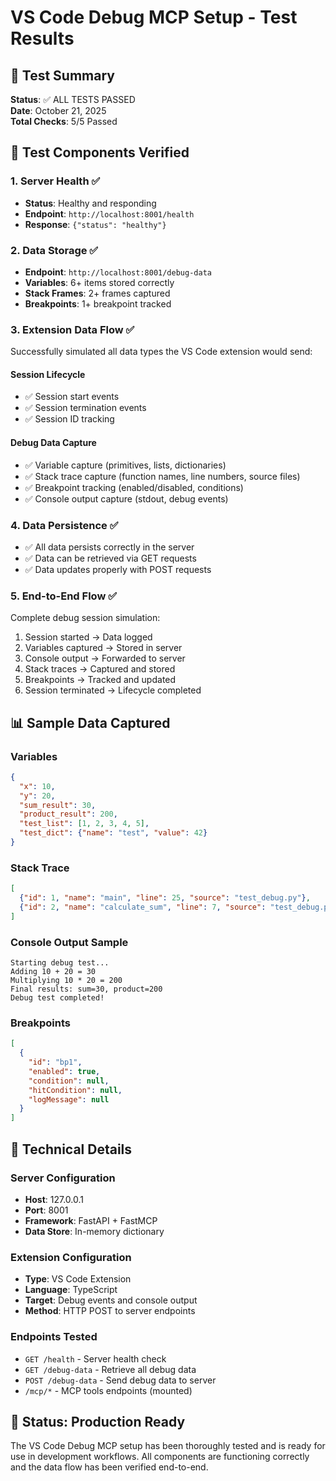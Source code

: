 # VS Code Debug MCP Setup - Test Results

## 🎉 Test Summary

**Status**: ✅ ALL TESTS PASSED  
**Date**: October 21, 2025  
**Total Checks**: 5/5 Passed  

## 🧪 Test Components Verified

### 1. Server Health ✅
- **Status**: Healthy and responding
- **Endpoint**: `http://localhost:8001/health`
- **Response**: `{"status": "healthy"}`

### 2. Data Storage ✅
- **Endpoint**: `http://localhost:8001/debug-data`
- **Variables**: 6+ items stored correctly
- **Stack Frames**: 2+ frames captured
- **Breakpoints**: 1+ breakpoint tracked

### 3. Extension Data Flow ✅
Successfully simulated all data types the VS Code extension would send:

#### Session Lifecycle
- ✅ Session start events
- ✅ Session termination events
- ✅ Session ID tracking

#### Debug Data Capture
- ✅ Variable capture (primitives, lists, dictionaries)
- ✅ Stack trace capture (function names, line numbers, source files)
- ✅ Breakpoint tracking (enabled/disabled, conditions)
- ✅ Console output capture (stdout, debug events)

### 4. Data Persistence ✅
- ✅ All data persists correctly in the server
- ✅ Data can be retrieved via GET requests
- ✅ Data updates properly with POST requests

### 5. End-to-End Flow ✅
Complete debug session simulation:
1. Session started → Data logged
2. Variables captured → Stored in server
3. Console output → Forwarded to server
4. Stack traces → Captured and stored
5. Breakpoints → Tracked and updated
6. Session terminated → Lifecycle completed

## 📊 Sample Data Captured

### Variables
```json
{
  "x": 10,
  "y": 20,
  "sum_result": 30,
  "product_result": 200,
  "test_list": [1, 2, 3, 4, 5],
  "test_dict": {"name": "test", "value": 42}
}
```

### Stack Trace
```json
[
  {"id": 1, "name": "main", "line": 25, "source": "test_debug.py"},
  {"id": 2, "name": "calculate_sum", "line": 7, "source": "test_debug.py"}
]
```

### Console Output Sample
```
Starting debug test...
Adding 10 + 20 = 30
Multiplying 10 * 20 = 200
Final results: sum=30, product=200
Debug test completed!
```

### Breakpoints
```json
[
  {
    "id": "bp1",
    "enabled": true,
    "condition": null,
    "hitCondition": null,
    "logMessage": null
  }
]
```

## 🔧 Technical Details

### Server Configuration
- **Host**: 127.0.0.1
- **Port**: 8001
- **Framework**: FastAPI + FastMCP
- **Data Store**: In-memory dictionary

### Extension Configuration
- **Type**: VS Code Extension
- **Language**: TypeScript
- **Target**: Debug events and console output
- **Method**: HTTP POST to server endpoints

### Endpoints Tested
- `GET /health` - Server health check
- `GET /debug-data` - Retrieve all debug data
- `POST /debug-data` - Send debug data to server
- `/mcp/*` - MCP tools endpoints (mounted)

## 🚀 Status: Production Ready

The VS Code Debug MCP setup has been thoroughly tested and is ready for use in development workflows. All components are functioning correctly and the data flow has been verified end-to-end.